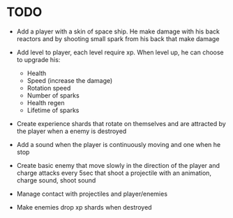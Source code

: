 # TODO

- Add a player with a skin of space ship. He make damage with his back reactors and by shooting small spark from his back that make damage
- Add level to player, each level require xp. When level up, he can choose to upgrade his:
	- Health
	- Speed (increase the damage)
	- Rotation speed
	- Number of sparks
	- Health regen
	- Lifetime of sparks
- Create experience shards that rotate on themselves and are attracted by the player when a enemy is destroyed
- Add a sound when the player is continuously moving and one when he stop

- Create basic enemy that move slowly in the direction of the player and charge attacks every 5sec that shoot a projectile with an animation, charge sound, shoot sound
- Manage contact with projectiles and player/enemies
- Make enemies drop xp shards when destroyed